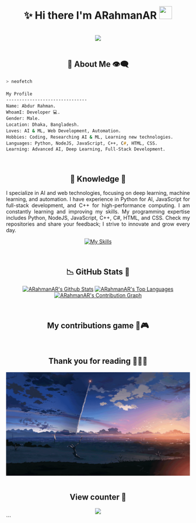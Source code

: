 <h1 align="center">✨ Hi there I'm ARahmanAR <img src="https://media.giphy.com/media/hvRJCLFzcasrR4ia7z/giphy.gif" width="35px" height="35px"></h1>

<body>
<br>
<div align="center">
<img src="https://tenor.com/PklS.gif](https://media1.tenor.com/m/cGQBMHP3eJsAAAAC/spectory-logo-logo.gif">
</div>
<br>

<h2 align="center"> 💬 About Me 👁️‍🗨️ </h2>

```zsh
> neofetch

My Profile
-------------------------------
Name: Abdur Rahman.
WhoamI: Developer 💻.
Gender: Male.
Location: Dhaka, Bangladesh.
Loves: AI & ML, Web Development, Automation.
Hobbies: Coding, Researching AI & ML, Learning new technologies.
Languages: Python, NodeJS, JavaScript, C++, C#, HTML, CSS.
Learning: Advanced AI, Deep Learning, Full-Stack Development.
```
<br> <div> <h2 align="center"> 🔎 Knowledge 📖 </h2> </div> <div align="center"> <p align="justify">I specialize in AI and web technologies, focusing on deep learning, machine learning, and automation. I have experience in Python for AI, JavaScript for full-stack development, and C++ for high-performance computing. I am constantly learning and improving my skills. My programming expertise includes Python, NodeJS, JavaScript, C++, C#, HTML, and CSS. Check my repositories and share your feedback; I strive to innovate and grow every day.<br></p> <p align="center"> <a href="https://skillicons.dev"> <img src="https://skillicons.dev/icons?i=python,js,nodejs,react,nextjs,tailwind,docker,mysql,git,github&perline=7" alt="My Skills"/> </a> </p> </div> <br> <h2 align="center"> 📉 GitHub Stats 🌟 </h2> <div> <p align="center"> <a href="https://github.com/ARahmanAR"><img alt="ARahmanAR's Github Stats" src="https://github-readme-stats.vercel.app/api/?username=ARahmanAR&show_icons=true&include_all_commits=true&count_private=true&theme=material-palenight&hide_border=true&bg_color=1F222E&title_color=F85D7F&icon_color=F8D866&line_height=28&rank_icon=github" height="192px"/></a> <a href="https://github.com/ARahmanAR"><img alt="ARahmanAR's Top Languages" src="https://github-readme-stats.vercel.app/api/top-langs/?username=ARahmanAR&langs_count=20&layout=compact&theme=material-palenight&hide_border=true&bg_color=1F222E&title_color=F85D7F&icon_color=F8D866" height="192px"/></a> <a href="https://github.com/ARahmanAR"><img alt="ARahmanAR's Contribution Graph" src="https://github-readme-activity-graph.vercel.app/graph?username=ARahmanAR&theme=dracula&bg_color=1F222E&title_color=F85D7F&point=F8D866&line=F85D7F&color=a6accd&hide_border=true&radius=4.5" /></a> </p> </div> <br> <h2 align="center"> My contributions game 🐍🎮</h2> <!-- Snake contribution game -->


<br> <h2 align="center">Thank you for reading 🙋🏻‍♂️</h2> <div> <img src="https://raw.githubusercontent.com/huy232/huy232/main/image/2.gif" align="center" /> </div> <br> <h2 align="center">View counter 👀</h2> <div align="center"> <img src="https://count.getloli.com/@ARahmanAR?theme=original-new" /> </div> </div> ```
